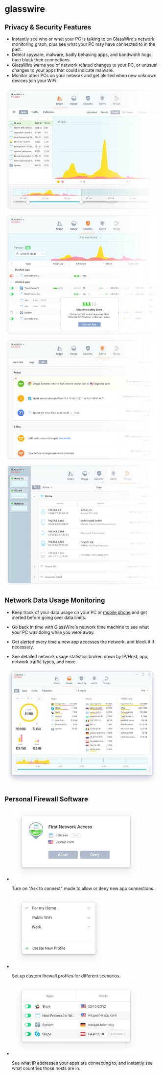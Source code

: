 # glasswire


## Privacy & Security Features

- Instantly see who or what your PC is talking to on GlassWire's network monitoring graph, plus see what your PC may have connected to in the past.
- Detect spyware, malware, badly behaving apps, and bandwidth hogs, then block their connections.
- GlassWire warns you of network related changes to your PC, or unusual changes to your apps that could indicate malware.
- Monitor other PCs on your network and get alerted when new unknown devices join your WiFi.

![img](img-carousel-graph.webp)![img](img-carousel-firewall.webp)![img](img-carousel-alerts.webp)![GlassWire Network Monitor](img-carousel-things.webp)

## Network Data Usage Monitoring

- Keep track of your data usage on your PC or [mobile phone](https://www.glasswire.com/glasswire-for-android/) and get alerted before going over data limits.

- Go back in time with GlassWire's network time machine to see what your PC was doing while you were away.

- Get alerted every time a new app accesses the network, and block it if necessary.

- See detailed network usage statistics broken down by IP/Host, app, network traffic types, and more.

  

![GlassWire Data Usage](GlassWire_Data_Usage.png)

## Personal Firewall Software

- ![Allow Deny Firewall](Allow_Deny_Firewall.png)

  Turn on "Ask to connect" mode to allow or deny new app connections.

- ![img](img-firewall-profiles.png)

  Set up custom firewall profiles for different scenarios.

- ![img](img-firewall-i-ps.png)

  See what IP addresses your apps are connecting to, and instantly see what countries those hosts are in.
